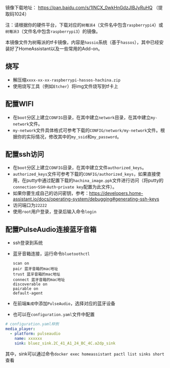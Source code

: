 
镜像下载地址：
https://pan.baidu.com/s/1INCX_0wkHnGdzJIBJyRuHQ （提取码1024）

注：请根据你的硬件平台，下载对应的`树莓派4`（文件名中包含`raspberrypi4`）或`树莓派3`（文件名中包含`raspberrypi3`）的镜像。

本镜像文件为树莓派的tf卡镜像，内容是`hassio`系统（基于`hassos`），其中已经安装好了HomeAssistant以及一些常用的Add-on。


## 烧写

- 解压缩`xxxx-xx-xx-raspberrypi-hassos-hachina.zip`
- 使用烧写工具（例如`Etcher`）将img文件烧写到tf卡上

## 配置WIFI

- 在`boot`分区上建立`CONFIG`目录，在其中建立`network`目录，在其中建立`my-network`文件。
- `my-network`文件具体格式可参考下载的`CONFIG/network/my-network`文件。根据你的实际情况，修改其中的`my_ssid`和`my_password`。

## 配置ssh访问

- 在`boot`分区上建立`CONFIG`目录，在其中建立文件`authorized_keys`。
- `authorized_keys`文件可参考下载的`CONFIG/authorized_keys`，如果直接使用，在putty中通过配置下载的`hachina_image.ppk`文件进行访问（将putty的`connection`-`SSH`-`Auth`-`private key`配置为此文件）。
- 如果你要生成自己的访问密钥，参考：https://developers.home-assistant.io/docs/operating-system/debugging#generating-ssh-keys
- 访问端口为`22222`
- 使用`root`用户登录，登录后输入命令`login`

## 配置PulseAudio连接蓝牙音箱

- ssh登录到系统

- 蓝牙音箱连接，运行命令`bluetoothctl`

  ```
  scan on
  pair 蓝牙音箱的mac地址
  trust 蓝牙音箱的mac地址
  connect 蓝牙音箱的mac地址
  discoverable on
  pairable on
  default-agent 
  ```

- 在前端`集成`中添加`PulseAudio`，选择对应的蓝牙设备
- 也可以在`configuration.yaml`文件中配置

```yaml
# configuration.yaml样例
media_player:
  - platform: pulseaudio
    name: xxxxxx
    sink: bluez_sink.2C_41_A1_24_BC_4C.a2dp_sink
```

其中，sink可以通过命令`docker exec homeassistant pactl list sinks short`查看
